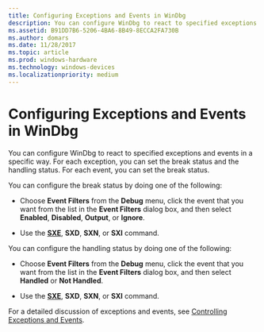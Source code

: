 ```yaml
---
title: Configuring Exceptions and Events in WinDbg
description: You can configure WinDbg to react to specified exceptions and events in a specific way. For each exception, you can set the break status and the handling status.
ms.assetid: B91DD7B6-5206-4BA6-8B49-8ECCA2FA730B
ms.author: domars
ms.date: 11/28/2017
ms.topic: article
ms.prod: windows-hardware
ms.technology: windows-devices
ms.localizationpriority: medium
---
```


# Configuring Exceptions and Events in WinDbg


You can configure WinDbg to react to specified exceptions and events in a specific way. For each exception, you can set the break status and the handling status. For each event, you can set the break status.

You can configure the break status by doing one of the following:

-   Choose **Event Filters** from the **Debug** menu, click the event that you want from the list in the **Event Filters** dialog box, and then select **Enabled**, **Disabled**, **Output**, or **Ignore**.

-   Use the [**SXE**](sx--sxd--sxe--sxi--sxn--sxr--sx---set-exceptions-.md), **SXD**, **SXN**, or **SXI** command.

You can configure the handling status by doing one of the following:

-   Choose **Event Filters** from the **Debug** menu, click the event that you want from the list in the **Event Filters** dialog box, and then select **Handled** or **Not Handled**.

-   Use the [**SXE**](sx--sxd--sxe--sxi--sxn--sxr--sx---set-exceptions-.md), **SXD**, **SXN**, or **SXI** command.

For a detailed discussion of exceptions and events, see [Controlling Exceptions and Events](controlling-exceptions-and-events.md).

 

 





